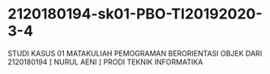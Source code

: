 # 2120180194-sk01-PBO-TI20192020-3-4
STUDI KASUS 01 MATAKULIAH PEMOGRAMAN BERORIENTASI OBJEK DARI 2120180194 [ NURUL AENI ] PRODI TEKNIK INFORMATIKA
